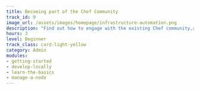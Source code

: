 ```yaml
---
title: Becoming part of the Chef Community
track_id: 9
image_url: /assets/images/homepage/infrastructure-automation.png
description: "Find out how to engage with the existing Chef community,as well as how to build a community in your own organization. You'll learn about Supermarket, messaging tools, and in-house groups as ways to meet your fellow Chefs."
hours: 3
level: Beginner
track_class: card-light-yellow
category: Admin
modules:
- getting-started
- develop-locally
- learn-the-basics
- manage-a-node
---
```

